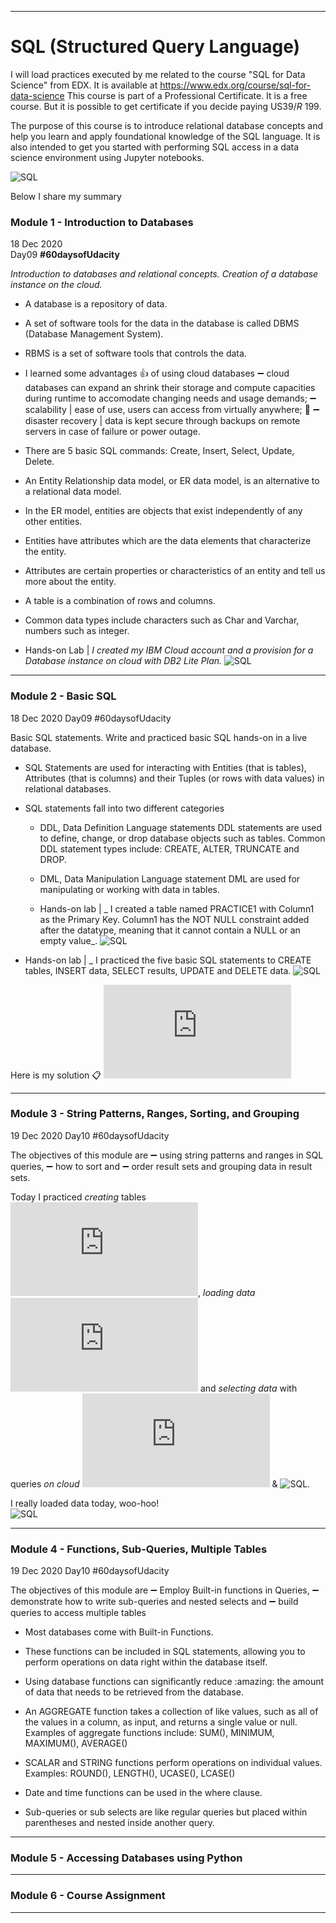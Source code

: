 __________________________________________

# SQL (Structured Query Language)
I will load practices executed by me related to the course "SQL for Data Science" from EDX. 
It is available at https://www.edx.org/course/sql-for-data-science
This course is part of a Professional Certificate. It is a free course. But it is possible to get certificate if you decide paying US$39/R$ 199.

The purpose of this course is to introduce relational database concepts and help you learn and apply foundational knowledge of the SQL language. It is also intended to get you started with performing SQL access in a data science environment using Jupyter notebooks.

![SQL](https://github.com/RosanaFSS/SQL/blob/main/Data%202.gif)

Below I share my summary

### Module 1 - Introduction to Databases
18 Dec 2020 \
Day09  **#60daysofUdacity**

_Introduction to databases and relational concepts. Creation of a database instance on the cloud._

- A database is a repository of data.
- A set of software tools for the data in the database is called DBMS (Database Management System).
- RBMS is a set of software tools that controls the data.
- I learned some advantages :+1: of using cloud databases
:heavy_minus_sign: cloud databases can expand an shrink their storage and compute capacities during runtime to accomodate changing needs and usage demands;
:heavy_minus_sign: scalability | ease of use, users can access from virtually anywhere; :100:
:heavy_minus_sign: disaster recovery | data is kept secure through backups on remote servers in case of failure or power outage.

- There are 5 basic SQL commands: Create, Insert, Select, Update, Delete.

- An Entity Relationship data model, or ER data model, is an alternative to a relational data model.
- In the ER model, entities are objects that exist independently of any other entities.
- Entities have attributes which are the data elements that characterize the entity.
- Attributes are certain properties or characteristics of an entity and tell us more about the entity.
- A table is a combination of rows and columns.
- Common data types include characters such as Char and Varchar, numbers such as integer.

- Hands-on Lab | _I created my IBM Cloud account and a provision for a Database instance on cloud with  DB2 Lite Plan._
![SQL](https://github.com/RosanaFSS/SQL/blob/main/Module%201%20%2C%20hands-on%20lab%20-%20provision%20a%20cloud%20hosted%20database%20instance.jpg)

__________________________________________
### Module 2 - Basic SQL
18 Dec 2020
Day09 #60daysofUdacity

Basic SQL statements. Write and practiced basic SQL hands-on in a live database.

- SQL Statements are used for interacting with Entities (that is tables), Attributes (that is columns) and their Tuples (or rows with data values) in relational databases.
- SQL statements fall into two different categories
  - DDL, Data Definition Language statements 
    DDL statements are used to define, change, or drop database objects such as tables.
    Common DDL statement types include: CREATE, ALTER, TRUNCATE and DROP.
  - DML, Data Manipulation Language statement
    DML are used for manipulating or working with data in tables.
    
  - Hands-on lab | _ I created a table named PRACTICE1 with Column1 as the Primary Key. Column1 has the NOT NULL constraint added after the datatype, meaning that it cannot contain a NULL or an empty value_.
 ![SQL]( https://github.com/RosanaFSS/SQL/blob/main/Module%202%20-%20hands-on%20lab%20-%20CREATE%20table.jpg)
 
- Hands-on lab | _ I practiced the five basic SQL statements to CREATE tables, INSERT data, SELECT results, UPDATE and DELETE data. 
![SQL]( https://github.com/RosanaFSS/SQL/blob/main/Module%202%20-%20hands-on%20lab%20-%20five%20basic%20SQL%20statements.jpg)

Here is my solution :clipboard: ![SQL]( https://github.com/RosanaFSS/SQL/blob/main/Module%202%2C%20hands-on%20lab%2C%20five%20basic%20queries.txt)

__________________________________________
### Module 3 - String Patterns, Ranges, Sorting, and Grouping
19 Dec 2020
Day10 #60daysofUdacity

The objectives of this module are :heavy_minus_sign: using string patterns and ranges in SQL queries, :heavy_minus_sign: how to sort and :heavy_minus_sign:  order result sets and grouping data in result sets.

Today I practiced _creating_ tables  ![SQL]( https://github.com/RosanaFSS/SQL/blob/main/Module%2003/Module%2003%20-%20hands-on%2C%20Creating%20Tables.pdf), _loading data_ ![SQL]( https://github.com/RosanaFSS/SQL/blob/main/Module%2003/Module%2003%20-%20hands-on%2C%20Loading%20Data.pdf) and _selecting data_ with queries _on cloud_ ![SQL]( https://github.com/RosanaFSS/SQL/blob/main/Module%2003/Module%2C%20hands-on%20query%20output.pdf) & ![SQL]( https://github.com/RosanaFSS/SQL/blob/main/SQL%20coding).

I really loaded data today, woo-hoo! \
![SQL](https://github.com/RosanaFSS/SQL/blob/main/Module%2003/loading-animations-preloader-gifs-ui-ux-effects-4.gif)


__________________________________________
### Module 4 - Functions, Sub-Queries, Multiple Tables
19 Dec 2020
Day10 #60daysofUdacity

The objectives of this module are :heavy_minus_sign:  Employ Built-in functions in Queries, :heavy_minus_sign: demonstrate how to write sub-queries and nested selects and :heavy_minus_sign: build queries to access multiple tables

- Most databases come with Built-in Functions.
- These functions can be included in SQL statements, allowing you to perform operations on data right within the database itself.
- Using database functions can significantly reduce :amazing: the amount of data that needs to be retrieved from the database.

- An AGGREGATE function takes a collection of like values, such as all of the values in a column, as input, and returns a single value or null. Examples of aggregate functions include: SUM(), MINIMUM, MAXIMUM(), AVERAGE()
- SCALAR and STRING functions perform operations on individual values. Examples: ROUND(), LENGTH(), UCASE(), LCASE()

- Date and time functions can be used in the where clause.

- Sub-queries or sub selects are like regular queries but placed within parentheses and nested inside another query.



__________________________________________
### Module 5 - Accessing Databases using Python

__________________________________________
### Module 6 - Course Assignment

__________________________________________
